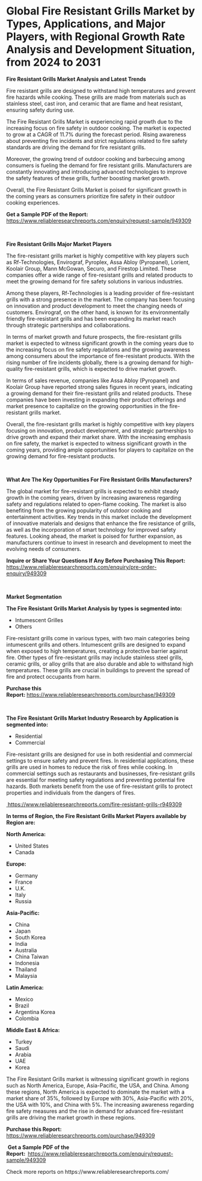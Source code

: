 <p><h1>Global Fire Resistant Grills Market by Types, Applications, and Major Players, with Regional Growth Rate Analysis and Development Situation, from 2024 to 2031</h1></p><p><strong>Fire Resistant Grills Market Analysis and Latest Trends</strong></p>
<p><p>Fire resistant grills are designed to withstand high temperatures and prevent fire hazards while cooking. These grills are made from materials such as stainless steel, cast iron, and ceramic that are flame and heat resistant, ensuring safety during use.</p><p>The Fire Resistant Grills Market is experiencing rapid growth due to the increasing focus on fire safety in outdoor cooking. The market is expected to grow at a CAGR of 11.7% during the forecast period. Rising awareness about preventing fire incidents and strict regulations related to fire safety standards are driving the demand for fire resistant grills.</p><p>Moreover, the growing trend of outdoor cooking and barbecuing among consumers is fueling the demand for fire resistant grills. Manufacturers are constantly innovating and introducing advanced technologies to improve the safety features of these grills, further boosting market growth.</p><p>Overall, the Fire Resistant Grills Market is poised for significant growth in the coming years as consumers prioritize fire safety in their outdoor cooking experiences.</p></p>
<p><strong>Get a Sample PDF of the Report:&nbsp;</strong> <a href="https://www.reliableresearchreports.com/enquiry/request-sample/949309">https://www.reliableresearchreports.com/enquiry/request-sample/949309</a></p>
<p>&nbsp;</p>
<p><strong>Fire Resistant Grills Major Market Players</strong></p>
<p><p>The fire-resistant grills market is highly competitive with key players such as Rf-Technologies, Envirograf, Pyroplex, Assa Abloy (Pyropanel), Lorient, Koolair Group, Mann McGowan, Securo, and Firestop Limited. These companies offer a wide range of fire-resistant grills and related products to meet the growing demand for fire safety solutions in various industries.</p><p>Among these players, Rf-Technologies is a leading provider of fire-resistant grills with a strong presence in the market. The company has been focusing on innovation and product development to meet the changing needs of customers. Envirograf, on the other hand, is known for its environmentally friendly fire-resistant grills and has been expanding its market reach through strategic partnerships and collaborations.</p><p>In terms of market growth and future prospects, the fire-resistant grills market is expected to witness significant growth in the coming years due to the increasing focus on fire safety regulations and the growing awareness among consumers about the importance of fire-resistant products. With the rising number of fire incidents globally, there is a growing demand for high-quality fire-resistant grills, which is expected to drive market growth.</p><p>In terms of sales revenue, companies like Assa Abloy (Pyropanel) and Koolair Group have reported strong sales figures in recent years, indicating a growing demand for their fire-resistant grills and related products. These companies have been investing in expanding their product offerings and market presence to capitalize on the growing opportunities in the fire-resistant grills market.</p><p>Overall, the fire-resistant grills market is highly competitive with key players focusing on innovation, product development, and strategic partnerships to drive growth and expand their market share. With the increasing emphasis on fire safety, the market is expected to witness significant growth in the coming years, providing ample opportunities for players to capitalize on the growing demand for fire-resistant products.</p></p>
<p>&nbsp;</p>
<p><strong>What Are The Key Opportunities For Fire Resistant Grills Manufacturers?</strong></p>
<p><p>The global market for fire-resistant grills is expected to exhibit steady growth in the coming years, driven by increasing awareness regarding safety and regulations related to open-flame cooking. The market is also benefiting from the growing popularity of outdoor cooking and entertainment activities. Key trends in this market include the development of innovative materials and designs that enhance the fire resistance of grills, as well as the incorporation of smart technology for improved safety features. Looking ahead, the market is poised for further expansion, as manufacturers continue to invest in research and development to meet the evolving needs of consumers.</p></p>
<p><strong>Inquire or Share Your Questions If Any Before Purchasing This Report:</strong> <a href="https://www.reliableresearchreports.com/enquiry/pre-order-enquiry/949309">https://www.reliableresearchreports.com/enquiry/pre-order-enquiry/949309</a></p>
<p>&nbsp;</p>
<p><strong>Market Segmentation</strong></p>
<p><strong>The Fire Resistant Grills Market Analysis by types is segmented into:</strong></p>
<p><ul><li>Intumescent Grilles</li><li>Others</li></ul></p>
<p><p>Fire-resistant grills come in various types, with two main categories being intumescent grills and others. Intumescent grills are designed to expand when exposed to high temperatures, creating a protective barrier against fire. Other types of fire-resistant grills may include stainless steel grills, ceramic grills, or alloy grills that are also durable and able to withstand high temperatures. These grills are crucial in buildings to prevent the spread of fire and protect occupants from harm.</p></p>
<p><strong>Purchase this Report:&nbsp;</strong><a href="https://www.reliableresearchreports.com/purchase/949309">https://www.reliableresearchreports.com/purchase/949309</a></p>
<p>&nbsp;</p>
<p><strong>The Fire Resistant Grills Market Industry Research by Application is segmented into:</strong></p>
<p><ul><li>Residential</li><li>Commercial</li></ul></p>
<p><p>Fire-resistant grills are designed for use in both residential and commercial settings to ensure safety and prevent fires. In residential applications, these grills are used in homes to reduce the risk of fires while cooking. In commercial settings such as restaurants and businesses, fire-resistant grills are essential for meeting safety regulations and preventing potential fire hazards. Both markets benefit from the use of fire-resistant grills to protect properties and individuals from the dangers of fires.</p></p>
<p><a href="https://www.reliableresearchreports.com/fire-resistant-grills-r949309">&nbsp;https://www.reliableresearchreports.com/fire-resistant-grills-r949309</a></p>
<p><strong>In terms of Region, the Fire Resistant Grills Market Players available by Region are:</strong></p>
<p>
    <p> <strong> North America: </strong>
        <ul>
            <li>United States</li>
            <li>Canada</li>
        </ul>
        </p> 
    <p> <strong> Europe: </strong>
        <ul>
            <li>Germany</li>
            <li>France</li>
            <li>U.K.</li>
            <li>Italy</li>
            <li>Russia</li>
        </ul>
        </p> 
    <p> <strong> Asia-Pacific: </strong>
        <ul>
            <li>China</li>
            <li>Japan</li>
            <li>South Korea</li>
            <li>India</li>
            <li>Australia</li>
            <li>China Taiwan</li>
            <li>Indonesia</li>
            <li>Thailand</li>
            <li>Malaysia</li>
        </ul>
        </p> 
    <p> <strong> Latin America: </strong>
        <ul>
            <li>Mexico</li>
            <li>Brazil</li>
            <li>Argentina Korea</li>
            <li>Colombia</li>
        </ul>
        </p> 
    <p> <strong> Middle East & Africa: </strong>
        <ul>
            <li>Turkey</li>
            <li>Saudi</li>
            <li>Arabia</li>
            <li>UAE</li>
            <li>Korea</li>
        </ul>
    </p>
    </p>
<p><p>The Fire Resistant Grills market is witnessing significant growth in regions such as North America, Europe, Asia-Pacific, the USA, and China. Among these regions, North America is expected to dominate the market with a market share of 35%, followed by Europe with 30%, Asia-Pacific with 20%, the USA with 10%, and China with 5%. The increasing awareness regarding fire safety measures and the rise in demand for advanced fire-resistant grills are driving the market growth in these regions.</p></p>
<p><strong>Purchase this Report: </strong><a href="https://www.reliableresearchreports.com/purchase/949309">https://www.reliableresearchreports.com/purchase/949309</a></p>
<p>&nbsp;<strong>Get a Sample PDF of the Report:&nbsp;&nbsp;</strong><a href="https://www.reliableresearchreports.com/enquiry/request-sample/949309">https://www.reliableresearchreports.com/enquiry/request-sample/949309</a></p>
<p><strong></strong></p>
<p>Check more reports on https://www.reliableresearchreports.com/</p>